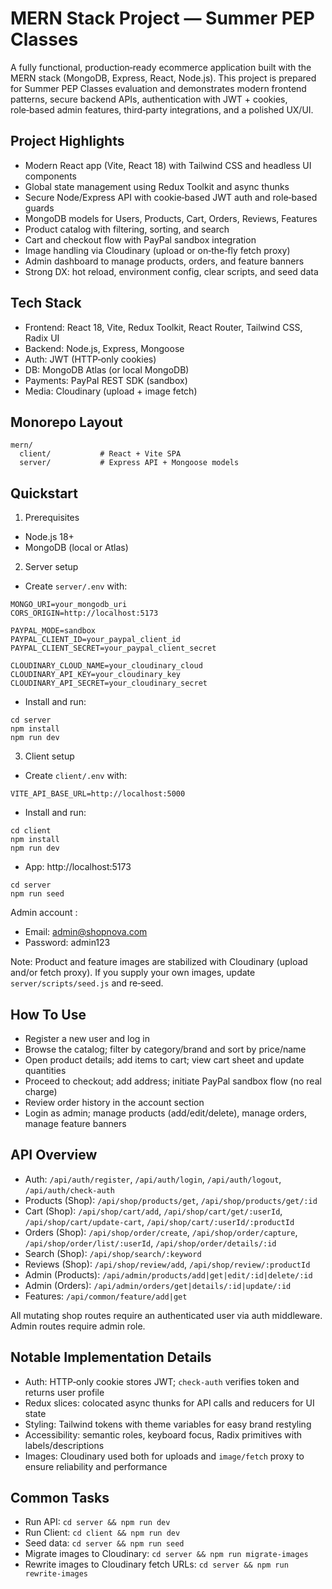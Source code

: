 # MERN Stack Project — Summer PEP Classes

A fully functional, production‑ready ecommerce application built with the MERN stack (MongoDB, Express, React, Node.js). This project is prepared for Summer PEP Classes evaluation and demonstrates modern frontend patterns, secure backend APIs, authentication with JWT + cookies, role‑based admin features, third‑party integrations, and a polished UX/UI.

## Project Highlights

- Modern React app (Vite, React 18) with Tailwind CSS and headless UI components
- Global state management using Redux Toolkit and async thunks
- Secure Node/Express API with cookie‑based JWT auth and role‑based guards
- MongoDB models for Users, Products, Cart, Orders, Reviews, Features
- Product catalog with filtering, sorting, and search
- Cart and checkout flow with PayPal sandbox integration
- Image handling via Cloudinary (upload or on‑the‑fly fetch proxy)
- Admin dashboard to manage products, orders, and feature banners
- Strong DX: hot reload, environment config, clear scripts, and seed data

## Tech Stack

- Frontend: React 18, Vite, Redux Toolkit, React Router, Tailwind CSS, Radix UI
- Backend: Node.js, Express, Mongoose
- Auth: JWT (HTTP‑only cookies)
- DB: MongoDB Atlas (or local MongoDB)
- Payments: PayPal REST SDK (sandbox)
- Media: Cloudinary (upload + image fetch)

## Monorepo Layout

```
mern/
  client/           # React + Vite SPA
  server/           # Express API + Mongoose models
```

## Quickstart

1) Prerequisites
- Node.js 18+
- MongoDB (local or Atlas)

2) Server setup
- Create `server/.env` with:
```
MONGO_URI=your_mongodb_uri
CORS_ORIGIN=http://localhost:5173

PAYPAL_MODE=sandbox
PAYPAL_CLIENT_ID=your_paypal_client_id
PAYPAL_CLIENT_SECRET=your_paypal_client_secret

CLOUDINARY_CLOUD_NAME=your_cloudinary_cloud
CLOUDINARY_API_KEY=your_cloudinary_key
CLOUDINARY_API_SECRET=your_cloudinary_secret
```
- Install and run:
```
cd server
npm install
npm run dev
```

3) Client setup
- Create `client/.env` with:
```
VITE_API_BASE_URL=http://localhost:5000
```
- Install and run:
```
cd client
npm install
npm run dev
```
- App: http://localhost:5173

```
cd server
npm run seed
```

Admin account :
- Email: admin@shopnova.com
- Password: admin123

Note: Product and feature images are stabilized with Cloudinary (upload and/or fetch proxy). If you supply your own images, update `server/scripts/seed.js` and re‑seed.

## How To Use 

- Register a new user and log in
- Browse the catalog; filter by category/brand and sort by price/name
- Open product details; add items to cart; view cart sheet and update quantities
- Proceed to checkout; add address; initiate PayPal sandbox flow (no real charge)
- Review order history in the account section
- Login as admin; manage products (add/edit/delete), manage orders, manage feature banners

## API Overview

- Auth: `/api/auth/register`, `/api/auth/login`, `/api/auth/logout`, `/api/auth/check-auth`
- Products (Shop): `/api/shop/products/get`, `/api/shop/products/get/:id`
- Cart (Shop): `/api/shop/cart/add`, `/api/shop/cart/get/:userId`, `/api/shop/cart/update-cart`, `/api/shop/cart/:userId/:productId`
- Orders (Shop): `/api/shop/order/create`, `/api/shop/order/capture`, `/api/shop/order/list/:userId`, `/api/shop/order/details/:id`
- Search (Shop): `/api/shop/search/:keyword`
- Reviews (Shop): `/api/shop/review/add`, `/api/shop/review/:productId`
- Admin (Products): `/api/admin/products/add|get|edit/:id|delete/:id`
- Admin (Orders): `/api/admin/orders/get|details/:id|update/:id`
- Features: `/api/common/feature/add|get`

All mutating shop routes require an authenticated user via auth middleware. Admin routes require admin role.

## Notable Implementation Details

- Auth: HTTP‑only cookie stores JWT; `check-auth` verifies token and returns user profile
- Redux slices: colocated async thunks for API calls and reducers for UI state
- Styling: Tailwind tokens with theme variables for easy brand restyling
- Accessibility: semantic roles, keyboard focus, Radix primitives with labels/descriptions
- Images: Cloudinary used both for uploads and `image/fetch` proxy to ensure reliability and performance

## Common Tasks

- Run API: `cd server && npm run dev`
- Run Client: `cd client && npm run dev`
- Seed data: `cd server && npm run seed`
- Migrate images to Cloudinary: `cd server && npm run migrate-images`
- Rewrite images to Cloudinary fetch URLs: `cd server && npm run rewrite-images`
